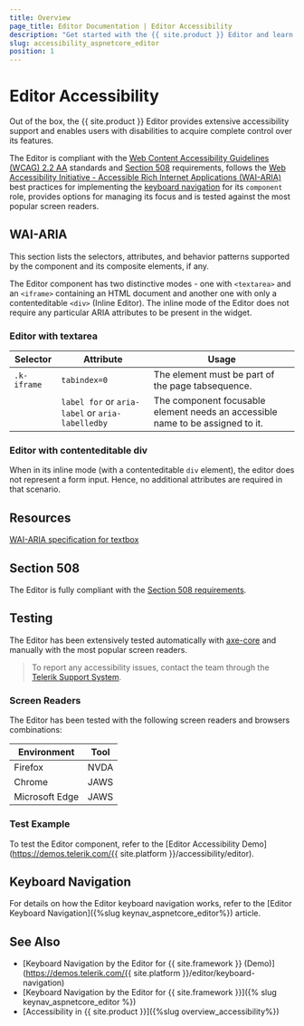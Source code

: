 ```yaml
---
title: Overview
page_title: Editor Documentation | Editor Accessibility
description: "Get started with the {{ site.product }} Editor and learn about its accessibility support for WAI-ARIA, Section 508, and WCAG 2.2."
slug: accessibility_aspnetcore_editor
position: 1
---
```


# Editor Accessibility

Out of the box, the {{ site.product }} Editor provides extensive accessibility support and enables users with disabilities to acquire complete control over its features.

The Editor is compliant with the [Web Content Accessibility Guidelines (WCAG) 2.2 AA](https://www.w3.org/TR/WCAG22/) standards and [Section 508](https://www.section508.gov/) requirements, follows the [Web Accessibility Initiative - Accessible Rich Internet Applications (WAI-ARIA)](https://www.w3.org/WAI/ARIA/apg/) best practices for implementing the [keyboard navigation](#keyboard-navigation) for its `component` role, provides options for managing its focus and is tested against the most popular screen readers.

## WAI-ARIA

This section lists the selectors, attributes, and behavior patterns supported by the component and its composite elements, if any.

The Editor component has two distinctive modes - one with `<textarea>` and an `<iframe>` containing an HTML document and another one with only a contenteditable `<div>` (Inline Editor). The inline mode of the Editor does not require any particular ARIA attributes to be present in the widget.

### Editor with textarea

| Selector | Attribute | Usage |
| -------- | --------- | ----- |
| `.k-iframe` | `tabindex=0` | The element must be part of the page tabsequence. |
|  | `label for` or `aria-label` or `aria-labelledby` | The component focusable element needs an accessible name to be assigned to it. |

### Editor with contenteditable div

When in its inline mode (with a contenteditable `div` element), the editor does not represent a form input. Hence, no additional attributes are required in that scenario.

## Resources

[WAI-ARIA specification for textbox](https://www.w3.org/TR/wai-aria-1.2/#textbox)

## Section 508

The Editor is fully compliant with the [Section 508 requirements](https://www.section508.gov/).

## Testing

The Editor has been extensively tested automatically with [axe-core](https://github.com/dequelabs/axe-core) and manually with the most popular screen readers.

> To report any accessibility issues, contact the team through the [Telerik Support System](https://www.telerik.com/account/support-center).

### Screen Readers

The Editor has been tested with the following screen readers and browsers combinations:

| Environment | Tool |
| ----------- | ---- |
| Firefox | NVDA |
| Chrome | JAWS |
| Microsoft Edge | JAWS |

### Test Example

To test the Editor component, refer to the [Editor Accessibility Demo](https://demos.telerik.com/{{ site.platform }}/accessibility/editor).

## Keyboard Navigation

For details on how the Editor keyboard navigation works, refer to the [Editor Keyboard Navigation]({%slug keynav_aspnetcore_editor%}) article.

## See Also

* [Keyboard Navigation by the Editor for {{ site.framework }} (Demo)](https://demos.telerik.com/{{ site.platform }}/editor/keyboard-navigation)
* [Keyboard Navigation by the Editor for {{ site.framework }}]({% slug keynav_aspnetcore_editor %})
* [Accessibility in {{ site.product }}]({%slug overview_accessibility%})